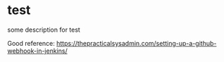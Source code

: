 # test
some description for test


Good reference:
https://thepracticalsysadmin.com/setting-up-a-github-webhook-in-jenkins/
